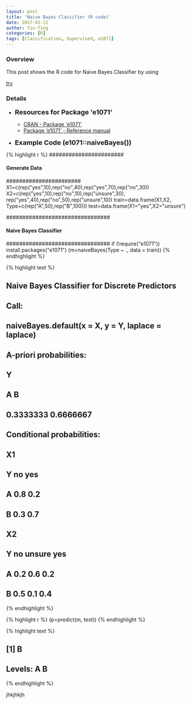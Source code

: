 ```yaml
---
layout: post
title: 'Naive Bayes Classifier (R code)'
date: 2017-02-12
author: Yin-Ting 
categories: [R]
tags: [Classification, Supervised, e1071]
---
```

### Overview 
This post shows the R code for Naive Bayes Classifier by using 

[try](#123)


### Details
* **<font size="4">Resources for Package 'e1071'</font>** 

  * [CRAN - Package 'e1071'](https://cran.r-project.org/web/packages/e1071/index.html)
  * [Package ‘e1071’ - Reference manual](https://cran.r-project.org/web/packages/e1071/e1071.pdf)

* **<font size="4"> Example Code (e1071::naiveBayes())</font>** <br />

{% highlight r %}
#######################
#### Generate Data ####
#######################
X1=c(rep("yes",10),rep("no",40),rep("yes",70),rep("no",30))
X2=c(rep("yes",10),rep("no",10),rep("unsure",30),
     rep("yes",40),rep("no",50),rep("unsure",10))
train=data.frame(X1,X2, Type=c(rep("A",50),rep("B",100)))
test=data.frame(X1="yes",X2="unsure")

################################
#### Naive Bayes Classifier ####
################################
if (!require("e1071")) install.packages("e1071")
(m=naiveBayes(Type ~ ., data = train))
{% endhighlight %}



{% highlight text %}
## 
## Naive Bayes Classifier for Discrete Predictors
## 
## Call:
## naiveBayes.default(x = X, y = Y, laplace = laplace)
## 
## A-priori probabilities:
## Y
##         A         B 
## 0.3333333 0.6666667 
## 
## Conditional probabilities:
##    X1
## Y    no yes
##   A 0.8 0.2
##   B 0.3 0.7
## 
##    X2
## Y    no unsure yes
##   A 0.2    0.6 0.2
##   B 0.5    0.1 0.4
{% endhighlight %}



{% highlight r %}
(p=predict(m, test))
{% endhighlight %}



{% highlight text %}
## [1] B
## Levels: A B
{% endhighlight %}

<a id="123"/> jhkjhkjh

